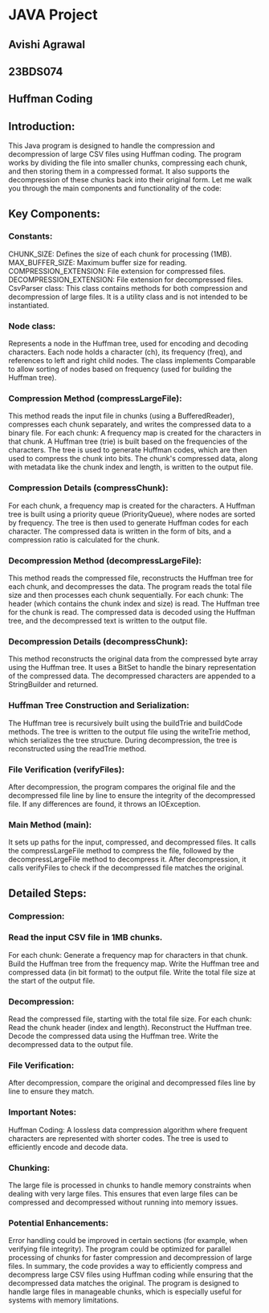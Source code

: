 # JAVA Project 


## Avishi Agrawal 
## 23BDS074

## Huffman Coding
## Introduction:
This Java program is designed to handle the compression and decompression of large CSV files using Huffman coding. The program works by dividing the file into smaller chunks, compressing each chunk, and then storing them in a compressed format. It also supports the decompression of these chunks back into their original form. Let me walk you through the main components and functionality of the code:

## Key Components:
### Constants:

CHUNK_SIZE: Defines the size of each chunk for processing (1MB).
MAX_BUFFER_SIZE: Maximum buffer size for reading.
COMPRESSION_EXTENSION: File extension for compressed files.
DECOMPRESSION_EXTENSION: File extension for decompressed files.
CsvParser class: This class contains methods for both compression and decompression of large files. It is a utility class and is not intended to be instantiated.

### Node class:

Represents a node in the Huffman tree, used for encoding and decoding characters.
Each node holds a character (ch), its frequency (freq), and references to left and right child nodes.
The class implements Comparable to allow sorting of nodes based on frequency (used for building the Huffman tree).


### Compression Method (compressLargeFile):

This method reads the input file in chunks (using a BufferedReader), compresses each chunk separately, and writes the compressed data to a binary file.
For each chunk:
A frequency map is created for the characters in that chunk.
A Huffman tree (trie) is built based on the frequencies of the characters.
The tree is used to generate Huffman codes, which are then used to compress the chunk into bits.
The chunk's compressed data, along with metadata like the chunk index and length, is written to the output file.

### Compression Details (compressChunk):

For each chunk, a frequency map is created for the characters.
A Huffman tree is built using a priority queue (PriorityQueue<Node>), where nodes are sorted by frequency.
The tree is then used to generate Huffman codes for each character.
The compressed data is written in the form of bits, and a compression ratio is calculated for the chunk.


### Decompression Method (decompressLargeFile):

This method reads the compressed file, reconstructs the Huffman tree for each chunk, and decompresses the data.
The program reads the total file size and then processes each chunk sequentially.
For each chunk:
The header (which contains the chunk index and size) is read.
The Huffman tree for the chunk is read.
The compressed data is decoded using the Huffman tree, and the decompressed text is written to the output file.

### Decompression Details (decompressChunk):

This method reconstructs the original data from the compressed byte array using the Huffman tree.
It uses a BitSet to handle the binary representation of the compressed data.
The decompressed characters are appended to a StringBuilder and returned.


### Huffman Tree Construction and Serialization:

The Huffman tree is recursively built using the buildTrie and buildCode methods.
The tree is written to the output file using the writeTrie method, which serializes the tree structure.
During decompression, the tree is reconstructed using the readTrie method.

###  File Verification (verifyFiles):

After decompression, the program compares the original file and the decompressed file line by line to ensure the integrity of the decompressed file.
If any differences are found, it throws an IOException.

### Main Method (main):

It sets up paths for the input, compressed, and decompressed files.
It calls the compressLargeFile method to compress the file, followed by the decompressLargeFile method to decompress it.
After decompression, it calls verifyFiles to check if the decompressed file matches the original.

## Detailed Steps:

### Compression:

### Read the input CSV file in 1MB chunks.
For each chunk:
Generate a frequency map for characters in that chunk.
Build the Huffman tree from the frequency map.
Write the Huffman tree and compressed data (in bit format) to the output file.
Write the total file size at the start of the output file.

### Decompression:

Read the compressed file, starting with the total file size.
For each chunk:
Read the chunk header (index and length).
Reconstruct the Huffman tree.
Decode the compressed data using the Huffman tree.
Write the decompressed data to the output file.

### File Verification:

After decompression, compare the original and decompressed files line by line to ensure they match.

### Important Notes:
Huffman Coding: A lossless data compression algorithm where frequent characters are represented with shorter codes. The tree is used to efficiently encode and decode data.


### Chunking:
The large file is processed in chunks to handle memory constraints when dealing with very large files. This ensures that even large files can be compressed and decompressed without running into memory issues.


### Potential Enhancements:
Error handling could be improved in certain sections (for example, when verifying file integrity).
The program could be optimized for parallel processing of chunks for faster compression and decompression of large files.
In summary, the code provides a way to efficiently compress and decompress large CSV files using Huffman coding while ensuring that the decompressed data matches the original. The program is designed to handle large files in manageable chunks, which is especially useful for systems with memory limitations.
